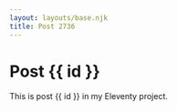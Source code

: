 ```yaml
---
layout: layouts/base.njk
title: Post 2736
---
```


# Post {{ id }}

This is post {{ id }} in my Eleventy project.
